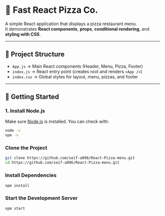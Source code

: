 # 🍕 Fast React Pizza Co.

A simple React application that displays a pizza restaurant menu.  
It demonstrates **React components**, **props**, **conditional rendering**, and **styling with CSS**.

---

## 📂 Project Structure

- `App.js` → Main React components (Header, Menu, Pizza, Footer)
- `index.js` → React entry point (creates root and renders `<App />`)
- `index.css` → Global styles for layout, menu, pizzas, and footer

---

## 🚀 Getting Started

### 1. Install Node.js

Make sure [Node.js](https://nodejs.org/) is installed. You can check with:

```bash
node -v
npm -v
```

### Clone the Project

```bash
git clone https://github.com/seif-a096/React-Pizza-menu.git
cd https://github.com/seif-a096/React-Pizza-menu.git
```

### Install Dependencies

```bash
npm install
```

### Start the Development Server

```bash
npm start
```
